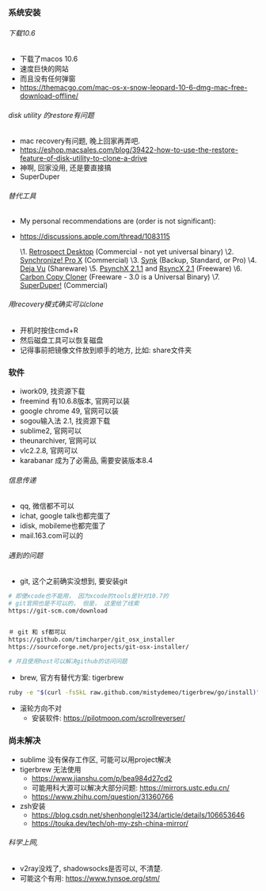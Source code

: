 ### 系统安装

###### 下载10.6

- 下载了macos 10.6 
- 速度巨快的网站
- 而且没有任何弹窗
-  https://themacgo.com/mac-os-x-snow-leopard-10-6-dmg-mac-free-download-offline/



###### disk utility 的restore有问题

- mac recovery有问题, 晚上回家再弄吧.
- https://eshop.macsales.com/blog/39422-how-to-use-the-restore-feature-of-disk-utility-to-clone-a-drive
- 神啊, 回家没用, 还是要直接搞
-  SuperDuper

###### 替代工具

- My personal recommendations are (order is not significant): 

- https://discussions.apple.com/thread/1083115

  \1.  [Retrospect Desktop](http://www.dantz.com/) (Commercial - not yet universal binary) 
  \2.  [Synchronize! Pro X](http://www.qdea.com/) (Commercial) 
  \3.  [Synk](http://www.decimus.net/) (Backup, Standard, or Pro) 
  \4.  [Deja Vu](http://propagandaprod.com/dejavu.html) (Shareware) 
  \5.  [PsynchX 2.1.1](http://sourceforge.net/projects/psyncx) and  [RsyncX 2.1](http://archive.macosxlabs.org/rsyncx/rsyncx.html) (Freeware) 
  \6.  [Carbon Copy Cloner](http://www.bombich.com/software/ccc.html) (Freeware - 3.0 is a Universal Binary) 
  \7.  [SuperDuper!](http://www.shirt-pocket.com/) (Commercial) 

###### 用recovery模式确实可以clone

- 开机时按住cmd+R
- 然后磁盘工具可以恢复磁盘
- 记得事前把镜像文件放到顺手的地方, 比如: share文件夹

### 软件

- iwork09, 找资源下载
- freemind 有10.6.8版本, 官网可以装
- google chrome 49, 官网可以装
- sogou输入法 2.1, 找资源下载
- sublime2, 官网可以
- theunarchiver, 官网可以
- vlc2.2.8, 官网可以
- karabanar 成为了必需品, 需要安装版本8.4

###### 信息传递

- qq, 微信都不可以
- ichat, google talk也都完蛋了
- idisk, mobileme也都完蛋了
- mail.163.com可以的

###### 遇到的问题

- git, 这个之前确实没想到, 要安装git
```sh
# 即便xcode也不能用， 因为xcode的tools是针对10.7的
# git官网也是不可以的， 但是， 这里给了线索
https://git-scm.com/download


＃ git 和 sf都可以
https://github.com/timcharper/git_osx_installer
https://sourceforge.net/projects/git-osx-installer/

# 并且使用host可以解决github的访问问题
```
- brew, 官方有替代方案: tigerbrew
```sh
ruby -e "$(curl -fsSkL raw.github.com/mistydemeo/tigerbrew/go/install)"
```

- 滚轮方向不对
	- 安装软件: https://pilotmoon.com/scrollreverser/

### 尚未解决

- sublime 没有保存工作区, 可能可以用project解决
- tigerbrew 无法使用
  - https://www.jianshu.com/p/bea984d27cd2
  - 可能用科大源可以解决大部分问题: https://mirrors.ustc.edu.cn/
  - https://www.zhihu.com/question/31360766
- zsh安装
  - https://blog.csdn.net/shenhonglei1234/article/details/106653646
  - https://touka.dev/tech/oh-my-zsh-china-mirror/

###### 科学上网, 

- v2ray没戏了, shadowsocks是否可以, 不清楚.
- 可能这个有用: https://www.tynsoe.org/stm/